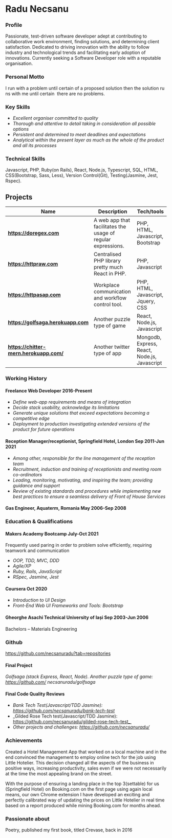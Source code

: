 # Radu Necsanu

### Profile
Passionate, test-driven software developer adept at contributing to collaborative work environment, finding solutions, and determining client satisfaction.
Dedicated to driving innovation with the ability to follow industry and technological trends and facilitating early adoption of innovations. Currently seeking a Software Developer role with a reputable organisation.

### Personal Motto
I run with a problem until certain of a proposed solution then the solution runs with me until certain 
there are no problems.

### Key Skills
* _Excellent organiser committed to quality_
* _Thorough and attentive to detail taking in consideration all possible options_
* _Persistent and determined to meet deadlines and expectations_
* _Analytical within the present layer as much as the whole of the product and all its processes_

### Technical Skills
Javascript, PHP, Ruby(on Rails), React, Node.js, Typescript, SQL, HTML, CSS(Bootstrap, Sass, Less), Version Control(Git), Testing(Jasmine, Jest, Rspec).

## Projects 
| Name                         | Description       | Tech/tools        |
| ---------------------------- | ----------------- | ----------------- |
| **https://doregex.com** | A web app that facilitates the usage of regular expressions. | PHP, HTML, Javascript, Bootstrap |
| **https://httpraw.com** | Centralised PHP library pretty much React in PHP. | PHP, Javascript |
| **https://httpasap.com** | Workplace communication and workflow control tool. | PHP, HTML, Javascript, Jquery, CSS |
| **https://golfsaga.herokuapp.com** | Another puzzle type of game | React, Node.js, Javascript |
| **https://chitter-mern.herokuapp.com/** | Another twitter type of app | Mongodb, Express, React, Node.js, Javascript |

### Working History
#### Freelance Web Developer						2016-Present
* _Define web-app requirements and means of integration_
* _Decide stack usability, acknowledge its limitations_
* _Generate unique solutions that exceed expectations becoming a competitive edge_
* _Deployment to production investigating extended versions of the product for future operations_

#### Reception Manager/receptionist, Springfield Hotel, London		Sep 2011-Jun 2021
* _Among other, responsible for the line management of the reception team_
* _Recruitment, induction and training of receptionists and meeting room co-ordinators_
* _Leading, monitoring, motivating, and inspiring the team; providing guidance and support_
* _Review of existing standards and procedures while implementing new best practices to ensure a seamless delivery of Front of House Services_

#### Gas Engineer, Aquaterm, Romania					May 2006-Sep 2008

### Education & Qualifications
#### Makers Academy Bootcamp						July-Oct 2021
Frequently used paring in order to problem solve efficiently, requiring teamwork and communication
* _OOP, TDD, MVC, DDD_
* _Agile/XP_
* _Ruby, Rails, JavaScript_
* _RSpec, Jasmine, Jest_

#### Coursera								Oct 2020
* _Introduction to UI Design_
* _Front-End Web UI Frameworks and Tools: Bootstrap_

#### Gheorghe Asachi Technical University of Iași			             Sep 2003-Jun 2006
Bachelors – Materials Engineering			



### Github 
https://github.com/necsanuradu?tab=repositories 

#### Final Project  
_Golfsaga (stack Express, React, Node). Another puzzle type of game: https://github.com/ necsanuradu/golfsaga_ 

#### Final Code Quality Reviews  
* _Bank Tech Test(Javascript/TDD Jasmine): https://github.com/necsanuradu/bank-tech-test_ 
* _Gilded Rose Tech test(Javascript/TDD Jasmine): https://github.com/necsanuradu/gilded-rose-tech-test_  
* _Other projects and challenges: https://github.com/necsanuradu/_


### Achievements
Created a Hotel Management App that worked on a local machine and in the end convinced the management to employ online tech for the job using Little Hotelier. This decision changed all the aspects of the business in positive ways, increasing productivity, sales even if we were not necessarily at the time the most appealing brand on the street. 

With the purpose of ensuring a landing place in the top 3(settable) for us (Springfield Hotel) on Booking.com on the first page using again local means, our own Chrome extension I have developed an exciting and perfectly calibrated way of updating the prices on Little Hotelier in real time based on a report produced while mining Booking.com for months ahead.

### Passionate about
Poetry, published my first book, titled Crevase, back in 2016








